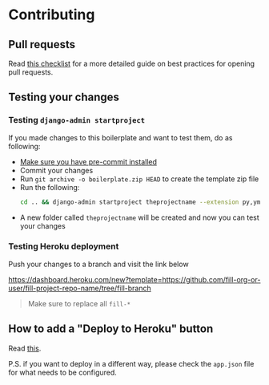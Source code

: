 # Contributing

## Pull requests

Read [this checklist](http://pullrequests.devchecklists.com) for a more detailed guide on best practices for opening pull requests.

## Testing your changes

### Testing `django-admin startproject`

If you made changes to this boilerplate and want to test them, do as following:

- [Make sure you have pre-commit installed](https://github.com/vintasoftware/django-react-boilerplate#pre-commit-hooks)
- Commit your changes
- Run `git archive -o boilerplate.zip HEAD` to create the template zip file
- Run the following:
  ```bash
  cd .. && django-admin startproject theprojectname --extension py,yml,json --name Procfile,README.md,.env.example,Dockerfile --template=django-react-boilerplate/boilerplate.zip
  ```
- A new folder called `theprojectname` will be created and now you can test your changes

### Testing Heroku deployment

Push your changes to a branch and visit the link below

https://dashboard.heroku.com/new?template=https://github.com/fill-org-or-user/fill-project-repo-name/tree/fill-branch

> Make sure to replace all `fill-*`

## How to add a "Deploy to Heroku" button

Read [this](https://devcenter.heroku.com/articles/heroku-button#adding-the-heroku-button).

P.S. if you want to deploy in a different way, please check the `app.json` file for what needs to be configured.

